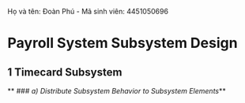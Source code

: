 Họ và tên: Đoàn Phú        -        Mã sinh viên: 4451050696

# Payroll System Subsystem Design
## **1 Timecard Subsystem**
 ** ### _a) Distribute Subsystem Behavior to Subsystem Elements_**



